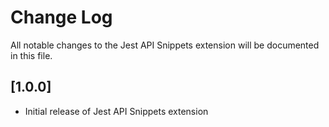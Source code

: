 # Change Log

All notable changes to the Jest API Snippets extension will be documented in this file.

## [1.0.0]

- Initial release of Jest API Snippets extension